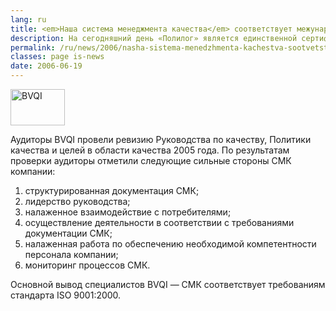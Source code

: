 ```yaml
---
lang: ru
title: <em>Наша система менеджмента качества</em> соответствует межународным стандартам
description: На сегодняшний день «Полилог» является единственной сертифицированной компанией в России в области проектирования и реализации программ по связям с общественностью.
permalink: /ru/news/2006/nasha-sistema-menedzhmenta-kachestva-sootvetstvuet-mezhunarodnym
classes: page is-news
date: 2006-06-19
---
```


<img src="/a/img/misc/bvqi.gif" alt="BVQI" width="87" height="58">

<p class="list-caption">Аудиторы BVQI провели ревизию Руководства по качеству, Политики качества и целей в области качества 2005 года. По результатам проверки аудиторы отметили следующие сильные стороны СМК компании:</p>

1. структурированная документация СМК;
2. лидерство руководства;
3. налаженное взаимодействие с потребителями;
4. осуществление деятельности в соответствии с требованиями документации СМК;
5. налаженная работа по обеспечению необходимой компетентности персонала компании;
6. мониторинг процессов СМК.

Основной вывод специалистов BVQI — СМК соответствует требованиям стандарта ISO 9001:2000.


